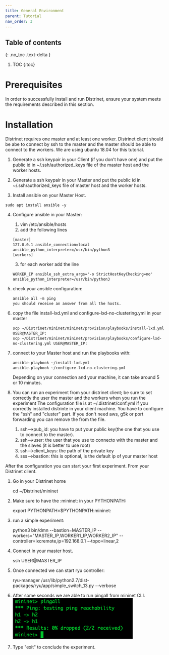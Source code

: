 ```yaml
---
title: General Environment
parent: Tutorial
nav_order: 3
---
```


## Table of contents
{: .no_toc .text-delta }

1. TOC
{:toc}

# Prerequisites

In order to successfully install and run Distrinet, ensure your system meets the requirements described in this section.


# Installation
Distrinet requires one master and at least one worker.
Distrinet client should be abe to connect by ssh to the master and the master should be able to connect to the workers.
We are using ubuntu 18.04 for this tutorial.


1) Generate a ssh keypair in your Client (if you don't have one) and put the public id in ~/.ssh/authorized_keys file  of the master host and the worker hosts.
2) Generate a ssh keypair in your Master and put the public id in ~/.ssh/authorized_keys file of master host and the worker hosts.

3) Install ansible on your Master Host.
```
sudo apt install ansible -y
```
4) Configure ansible in your Master:
    1) vim /etc/ansible/hosts
    2) add the following lines
    ```
    [master]
    127.0.0.1 ansible_connection=local ansible_python_interpreter=/usr/bin/python3
    [workers]
    ```
    3) for each worker add the line
    ```
    WORKER_IP ansible_ssh_extra_args='-o StrictHostKeyChecking=no' ansible_python_interpreter=/usr/bin/python3
    ```
5) check your ansible configuration:
    ```
    ansible all -m ping
    you should receive an answer from all the hosts.
    ```
6) copy the file install-lxd.yml and configure-lxd-no-clustering.yml in your master
    ```
    scp ~/Distrinet/mininet/mininet/provision/playbooks/install-lxd.yml USER@MASTER_IP:
    scp ~/Distrinet/mininet/mininet/provision/playbooks/configure-lxd-no-clustering.yml USER@MASTER_IP:
    ```
7) connect to your Master host and run the playbooks with:
    ```
    ansible-playbook ~/install-lxd.yml
    ansible-playbook ~/configure-lxd-no-clustering.yml
    ```
   Depending on your connection and your machine, it can take around 5 or 10 minutes.

8) You can run an experiment from your distrinet client; be sure to set correctly the user the master and the workers when you run the experiment
The configuration file is at ~/.distrinet/conf.yml if you correctly installed distrinte in your client machine.
You have to configure the "ssh" and "cluster" part. If you don't need aws, g5k or port forwarding you can remove the from the file. 
    1) ssh-->pub_id: you have to put your public key(the one that you use to connect to the master). 
    2) ssh-->user: the user that you use to connecto with the master and the slaves (it is better to use root)
    3) ssh-->client_keys: the path of the private key
    4) sss-->bastion: this is optional, is the default ip of your master host

After the configuration you can start your first experiment.
From your Distrinet client.
1) Go in your Distrinet home
    
    cd ~/Distrinet/mininet
    
2) Make sure to have the :mininet: in your PYTHONPATH:
    
    export PYTHONPATH=$PYTHONPATH:mininet:
    
3) run a simple experiment:
    
    python3 bin/dmn --bastion=MASTER_IP --workers="MASTER_IP,WORKER1_IP,WORKER2_IP" --controller=lxcremote,ip=192.168.0.1 --topo=linear,2
    
4) Connect in your master host.
    
    ssh USER@MASTER_IP

5) Once connected we can start ryu controller:
    
    ryu-manager /usr/lib/python2.7/dist-packages/ryu/app/simple_switch_13.py --verbose
    
6) After some seconds we are able to run pingall from mininet CLI.
    ![alt text](images/pingall.png)
 
7) Type "exit" to conclude the experiment.
